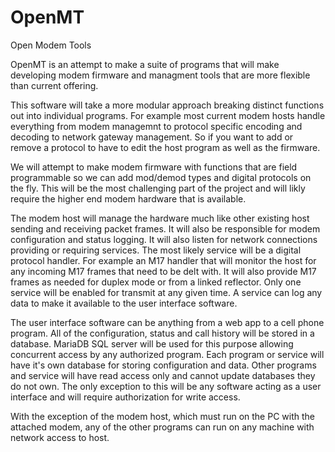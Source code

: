 # OpenMT
Open Modem Tools

OpenMT is an attempt to make a suite of programs that will make developing modem firmware and managment tools that are more flexible than current offering.

This software will take a more modular approach breaking distinct functions out into individual programs. For example most current modem hosts handle everything from modem managemnt to protocol specific encoding and decoding to network gateway management. So if you want to add or remove a protocol to have to edit the host program as well as the firmware.

We will attempt to make modem firmware with functions that are field programmable so we can add mod/demod types and digital protocols on the fly. This will be the most challenging part of the project and will likly require the higher end modem hardware that is available.

The modem host will manage the hardware much like other existing host sending and receiving packet frames. It will also be responsible for modem configuration and status logging. It will also listen for network connections providing or requiring services. The most likely service will be a digital protocol handler. For example an M17 handler that will monitor the host for any incoming M17 frames that need to be delt with. It will also provide M17 frames as needed for duplex mode or from a linked reflector. Only one service will be enabled for transmit at any given time. A service can log any data to make it available to the user interface software.

The user interface software can be anything from a web app to a cell phone program. All of the configuration, status and call history will be stored in a database. MariaDB SQL server will be used for this purpose allowing concurrent access by any authorized program. Each program or service will have it's own database for storing configuration and data. Other programs and service will have read access only and cannot update databases they do not own. The only exception to this will be any software acting as a user interface and will require authorization for write access.

With the exception of the modem host, which must run on the PC with the attached modem, any of the other programs can run on any machine with network access to host.
